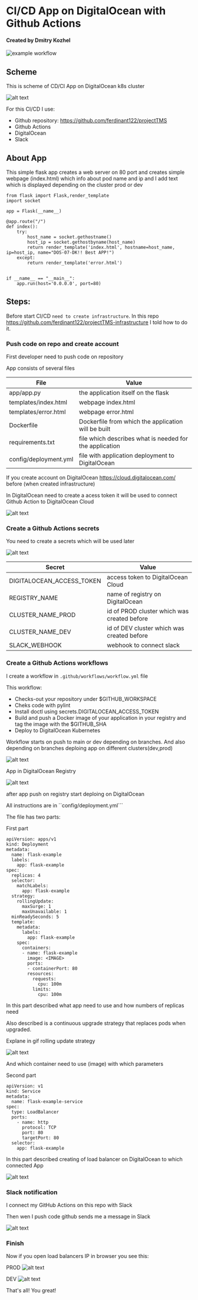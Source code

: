 # CI/CD App on DigitalOcean with Github Actions
#### Created by Dmitry Kozhel

![example workflow](https://github.com/ferdinant122/projectTMS/actions/workflows/workflow.yml/badge.svg)


## Scheme

This is scheme of CD/CI App on DigitalOcean k8s cluster

![alt text](images/Full_CI_CD.png "Full_CI_CD")

For this CI/CD I use:

- Github repository: https://github.com/ferdinant122/projectTMS
- Github Actions
- DigitalOcean
- Slack

## About App 

This simple flask app creates a web server on 80 port and creates simple webpage (index.html) which info about pod name and ip
and I add text which is displayed depending on the cluster prod or dev

```
from flask import Flask,render_template
import socket

app = Flask(__name__)

@app.route("/")
def index():
    try:
        host_name = socket.gethostname()
        host_ip = socket.gethostbyname(host_name)
        return render_template('index.html', hostname=host_name, ip=host_ip, name="DOS-07-DK!! Best APP!")
    except:
        return render_template('error.html')


if __name__ == "__main__":
    app.run(host='0.0.0.0', port=80)
```



## Steps:

Before start CI/CD ``need to create infrastructure``. In this repo https://github.com/ferdinant122/projectTMS-infrastructure I told  how to do it.

### Push code on repo and create account

First developer need to push code on repository 

App consists of several files

| File  | Value |
| ------ | ------ |
| app/app.py  | the application itself on the flask |
| templates/index.html | webpage index.html |
| templates/error.html  | webpage error.html |
| Dockerfile  | Dockerfile from which the application will be built |
| requirements.txt  | file which describes what is needed for the application |
| config/deployment.yml  | file with application deployment to DigitalOcean |


If you create account on DigitalOcean https://cloud.digitalocean.com/ before (when created infrastructure)

In DigitalOcean need to create a acess token it will be used to connect Github Action  to DigitalOcean Cloud

![alt text](images/DO_Token.png "DO_Token")


### Create a Github Actions secrets

You need to create a secrets which will be used later


![alt text](images/App_Tokens.png "App_Tokens")

| Secret  | Value |
| ------ | ------ |
| DIGITALOCEAN_ACCESS_TOKEN  | access token to DigitalOcean Cloud |
| REGISTRY_NAME | name of registry on DigitalOcean |
| CLUSTER_NAME_PROD  | id of PROD cluster which was created before |
| CLUSTER_NAME_DEV  | id of DEV cluster which was created before |
| SLACK_WEBHOOK  | webhook to connect slack |


### Create a Github Actions workflows

I create a workflow in ```.github/workflows/workflow.yml``` file

This workflow:
- Checks-out your repository under $GITHUB_WORKSPACE
- Cheks code with pylint
- Install doctl using secrets.DIGITALOCEAN_ACCESS_TOKEN
- Build and push a Docker image of your application in your registry and tag the image with the $GITHUB_SHA
- Deploy to DigitalOcean Kubernetes

Workflow starts on push to main or dev depending on branches.
And also depending on branches deploing app on different clusters(dev,prod)


![alt text](images/Github_Actions.png "Github_Actions")

App in DigitalOcean Registry

![alt text](images/DO_Registry.png "DO_Registry")

after app push on registry start deploing on DigitalOcean

All instructions  are in ``config/deployment.yml```

The file has two parts:

First part

```
apiVersion: apps/v1
kind: Deployment
metadata:
  name: flask-example
  labels:
    app: flask-example
spec:
  replicas: 4
  selector:
    matchLabels:
      app: flask-example
  strategy:
    rollingUpdate:
      maxSurge: 1
      maxUnavailable: 1
  minReadySeconds: 5
  template:
    metadata:
      labels:
        app: flask-example
    spec:
      containers:
      - name: flask-example
        image: <IMAGE>
        ports:
        - containerPort: 80
        resources:
          requests:
            cpu: 100m
          limits:
            cpu: 100m
```

In this part described what app need to use and how numbers of replicas need

Also described is a continuous upgrade strategy that replaces pods when upgraded.

Explane in gif rolling update strategy

![alt text](images/Kubernetes-Deployments-Rolling-Update-Configuration.gif "Kubernetes-Deployments-Rolling-Update-Configuration")

And which container need to use (image) with which parameters

Second part

```
apiVersion: v1
kind: Service
metadata:
  name: flask-example-service
spec:
  type: LoadBalancer
  ports:
    - name: http
      protocol: TCP
      port: 80
      targetPort: 80
  selector:
    app: flask-example
```

In this part described creating of load balancer on DigitalOcean to which connected App

![alt text](images/DO_LB.png "DO_LB")


### Slack notification

I connect my GitHub Actions on this repo with Slack

Then wen I push code github sends me a message in Slack

![alt text](images/Github_Slack.png "Github_Slack")


### Finish

Now if you open load balancers IP in browser you see this:

PROD
![alt text](images/PROD_APP.png "PROD_APP")

DEV
![alt text](images/DEV_APP.png "DEV_APP")


That's all! You great!



















